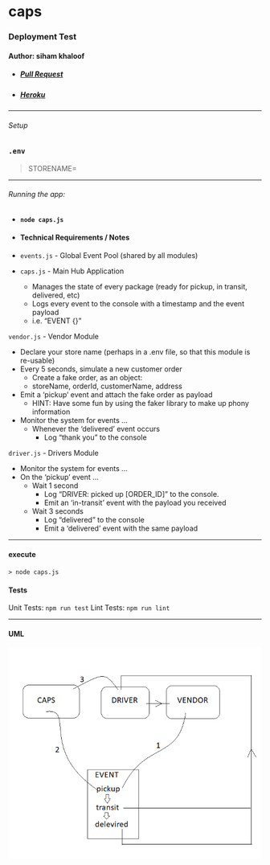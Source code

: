 # caps
### Deployment Test

#### Author: siham khaloof

- ##### [Pull Request]()
- ##### [Heroku]()


---

###### Setup

### `.env`

> STORENAME=


---

###### Running the app:

- #### `node caps.js` 

- #### Technical Requirements / Notes
  
- `events.js` - Global Event Pool (shared by all modules)
- `caps.js` - Main Hub Application
    - Manages the state of every package (ready for pickup, in transit, delivered, etc)
    - Logs every event to the console with a timestamp and the event payload
    - i.e. “EVENT {}”

`vendor.js` - Vendor Module
- Declare your store name (perhaps in a .env file, so that this module is re-usable)
- Every 5 seconds, simulate a new customer order
    - Create a fake order, as an object:
    - storeName, orderId, customerName, address
- Emit a ‘pickup’ event and attach the fake order as payload
    - HINT: Have some fun by using the faker library to make up phony information
- Monitor the system for events …
    - Whenever the ‘delivered’ event occurs
        - Log “thank you” to the console
        
`driver.js` - Drivers Module
- Monitor the system for events …
- On the ‘pickup’ event …
    - Wait 1 second
        - Log “DRIVER: picked up [ORDER_ID]” to the console.
        - Emit an ‘in-transit’ event with the payload you received
    - Wait 3 seconds
        - Log “delivered” to the console
        - Emit a ‘delivered’ event with the same payload





---
#### execute
    > node caps.js

#### Tests

Unit Tests: `npm run test`
Lint Tests: `npm run lint`

---

#### UML

![](caps-lab11.png)